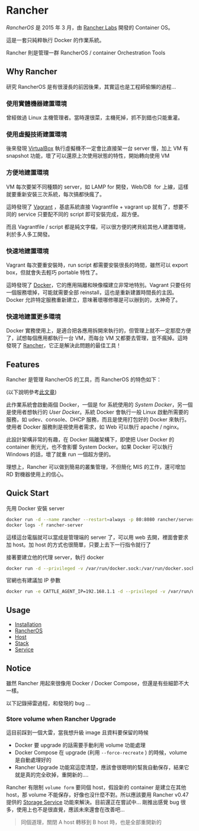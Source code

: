 # Rancher

*RancherOS* 是 2015 年 3 月，由 [Rancher Labs](http://rancher.com/) 開發的 Container OS。

這是一套只純粹執行 Docker 的作業系統。

Rancher 則是管理一群 RancherOS / container Orchestration Tools

## Why Rancher

研究 RancherOS 是有很漫長的前因後果，其實這也是工程師偷懶的過程...

### 使用實體機器建置環境

曾經做過 Linux 主機管理者。當時還很菜，主機死掉，抓不到錯也只能重灌。

### 使用虛擬技術建置環境

後來發現 [VirtualBox](https://www.virtualbox.org/) 執行虛擬機不一定會比直接架一台 server 慢，加上 VM 有 snapshot 功能，壞了可以還原上次使用狀態的特性，開始轉向使用 VM

### 方便地建置環境

VM 每次要架不同種類的 server，如 LAMP for 開發，Web/DB  for 上線，這樣就要重新安裝三次系統，每次搞都快瘋了。

這時發現了 [Vagrant](https://www.vagrantup.com/) ，基底系統直接 Vagrantfile + vagrant up 就有了，想要不同的 service 只要配不同的 script 即可安裝完成，超方便。

而且 Vagrantfile / script 都是純文字檔，可以很方便的拷貝給其他人建置環境，利於多人多工開發。

### 快速地建置環境

Vagrant 每次要重安裝時，run script 都需要安裝很長的時間，雖然可以 export box，但就會失去輕巧 portable 特性了。

這時發現了 [Docker](https://www.docker.com/)，它的應用隔離和映像檔建立非常地特別。Vagrant 只要任何一個服務壞掉，可能就需要全部 reinstall，這也是重新建置時間長的主因。Docker 允許特定服務重新建立，意味著壞哪修哪是可以辦到的，太神奇了。

### 快速地建置更多環境

Docker 實務使用上，是適合把各應用拆開來執行的，但管理上就不一定那麼方便了，試想每個應用都執行一台 VM，而每台 VM 又都要去管理，豈不瘋掉。這時發現了 [Rancher](http://rancher.com/rancher/)，它正是解決此問題的最佳工具！

## Features

Rancher 是管理 RancherOS 的工具，而 RancherOS 的特色如下：

(以下說明參考[此文章](http://www.ithome.com.tw/news/95756))

此作業系統會啟動兩個 Docker，一個是 for 系統使用的 *System Docker*，另一個是使用者想執行的 *User Docker*。系統 Docker 會執行一般 Linux 啟動所需要的服務，如 udev、console、DHCP 服務，而且是使用打包好的 Docker 來執行。使用者 Docker 服務則是視使用者需求，如 Web 可以執行 apache / nginx。

此設計架構非常的有趣，在 Docker 隔離架構下，即使把 User Docker 的 container 刪光光，也不會影響 System Docker。如果 Docker 可以執行 Windows 的話，壞了就重 run 一個超方便的。

理想上，Rancher 可以做到簡易的叢集管理，不但簡化 MIS 的工作，還可增加 RD 對機器使用上的信心。

## Quick Start

先用 Docker 安裝 server

```bash
docker run -d --name rancher --restart=always -p 80:8080 rancher/server
docker logs -f rancher-server
```

這樣這台電腦就可以當成是管理端的 server 了，可以用 web 去開，裡面會要求加 host。加 host 的方式也很簡單，只要上去下一行指令就行了

接著要建立他的代理 server，執行 docker

```bash
docker run -d --privileged -v /var/run/docker.sock:/var/run/docker.sock rancher/agent:v0.7.10 http://192.168.30.206:8080/v1/scripts/<token>
```

官網也有建議加 IP 參數

```bash
docker run -e CATTLE_AGENT_IP=192.168.1.1 -d --privileged -v /var/run/docker.sock:/var/run/docker.sock rancher/agent:v0.7.10 http://172.17.0.3:8080/v1/scripts/<token>
```

## Usage

* [Installation](installation.md)
* [RancherOS](rancher-os.md)
* [Host](host.md)
* [Stack](stack.md)
* [Service](service.md)

## Notice

雖然 Rancher 用起來很像用 Docker / Docker Compose，但還是有些細節不大一樣。

以下記錄掃雷過程，和發現的 bug ...

### Store volume when Rancher Upgrade

這目前踩到一個大雷，當我想升級 image 且資料要保留的時候

* Docker 要 upgrade 的話需要手動利用 volume 功能處理
* Docker Compose 在 upgrade (利用 `--force-recreate` ) 的時候，volume 是自動處理好的
* Rancher Upgrade 功能寫這麼清楚，應該會很聰明的幫我自動保存，結果它就是真的完全砍掉，重開新的....

Rancher 有限制 `volume form` 要同個 host，假設新的 container 是建立在其他 host，那 volume 不能保存，好像也沒什麼不對。所以應該要用 Rancher v0.47 提供的 [Storage Service](http://docs.rancher.com/rancher/rancher-services/storage-service/) 功能來解決。目前還正在嘗試中... 剛推出感覺 bug 很多，使用上也不是很直覺，應該未來還會在改善吧...

> 同個道理，關閉 A host 轉移到 B host 時，也是全部重開新的
